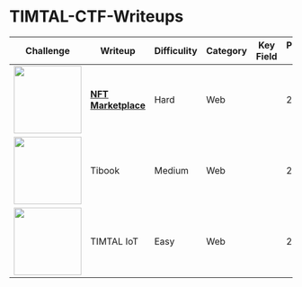 # TIMTAL-CTF-Writeups

| Challenge | Writeup | Difficulity | Category | Key Field | Published At |
| --- | --- | --- | --- | --- | --- |
| <img src="https://github.com/wasny0ps/TIMTAL-CTF-Writeups/blob/main/src/nftmarketplace.png" height="120"> |[**NFT Marketplace**](https://github.com/wasny0ps/TIMTAL-CTF-Writeups/tree/main/2022/NFT%20Marketplace)|Hard|Web|| 2022 |
| <img src="https://github.com/wasny0ps/TIMTAL-CTF-Writeups/blob/main/src/tibook.png" height="120"> | Tibook |Medium|Web||2022|
| <img src="https://github.com/wasny0ps/TIMTAL-CTF-Writeups/blob/main/src/timtaliot.png" height="120"> | TIMTAL IoT | Easy |Web|| 2022 |
